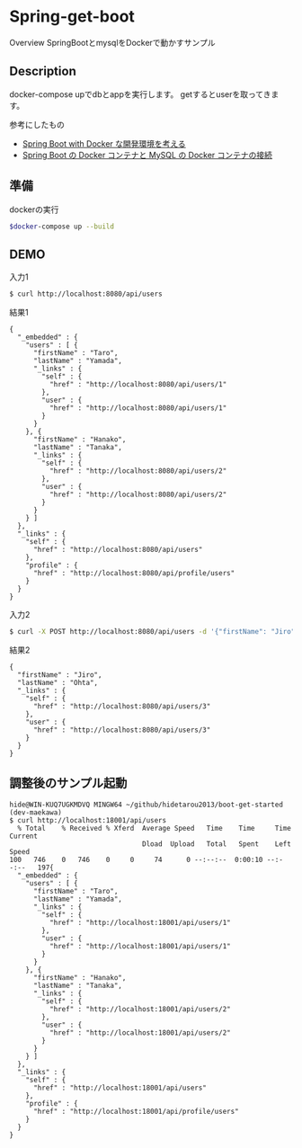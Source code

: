 Spring-get-boot
====

Overview
SpringBootとmysqlをDockerで動かすサンプル


## Description

docker-compose upでdbとappを実行します。
getするとuserを取ってきます。

参考にしたもの
- [Spring Boot with Docker な開発環境を考える](https://blog.tiqwab.com/2017/03/21/docker-java.html)
- [Spring Boot の Docker コンテナと MySQL の Docker コンテナの接続
](https://hirooka.pro/?p=8895)

## 準備
dockerの実行
```bash
$docker-compose up --build
```
## DEMO
入力1
```bash
$ curl http://localhost:8080/api/users
```

結果1
```shell-session
{
  "_embedded" : {
    "users" : [ {
      "firstName" : "Taro",
      "lastName" : "Yamada",
      "_links" : {
        "self" : {
          "href" : "http://localhost:8080/api/users/1"
        },
        "user" : {
          "href" : "http://localhost:8080/api/users/1"
        }
      }
    }, {
      "firstName" : "Hanako",
      "lastName" : "Tanaka",
      "_links" : {
        "self" : {
          "href" : "http://localhost:8080/api/users/2"
        },
        "user" : {
          "href" : "http://localhost:8080/api/users/2"
        }
      }
    } ]
  },
  "_links" : {
    "self" : {
      "href" : "http://localhost:8080/api/users"
    },
    "profile" : {
      "href" : "http://localhost:8080/api/profile/users"
    }
  }
}
```

入力2
```bash
$ curl -X POST http://localhost:8080/api/users -d '{"firstName": "Jiro", "lastName": Ohta"}' -H "Content-Type:application/json"
```
結果2
```shell-session
{
  "firstName" : "Jiro",
  "lastName" : "Ohta",
  "_links" : {
    "self" : {
      "href" : "http://localhost:8080/api/users/3"
    },
    "user" : {
      "href" : "http://localhost:8080/api/users/3"
    }
  }
}
```

## 調整後のサンプル起動

```
hide@WIN-KUQ7UGKMDVQ MINGW64 ~/github/hidetarou2013/boot-get-started (dev-maekawa)
$ curl http://localhost:18001/api/users
  % Total    % Received % Xferd  Average Speed   Time    Time     Time  Current
                                 Dload  Upload   Total   Spent    Left  Speed
100   746    0   746    0     0     74      0 --:--:--  0:00:10 --:--:--   197{
  "_embedded" : {
    "users" : [ {
      "firstName" : "Taro",
      "lastName" : "Yamada",
      "_links" : {
        "self" : {
          "href" : "http://localhost:18001/api/users/1"
        },
        "user" : {
          "href" : "http://localhost:18001/api/users/1"
        }
      }
    }, {
      "firstName" : "Hanako",
      "lastName" : "Tanaka",
      "_links" : {
        "self" : {
          "href" : "http://localhost:18001/api/users/2"
        },
        "user" : {
          "href" : "http://localhost:18001/api/users/2"
        }
      }
    } ]
  },
  "_links" : {
    "self" : {
      "href" : "http://localhost:18001/api/users"
    },
    "profile" : {
      "href" : "http://localhost:18001/api/profile/users"
    }
  }
}

```
